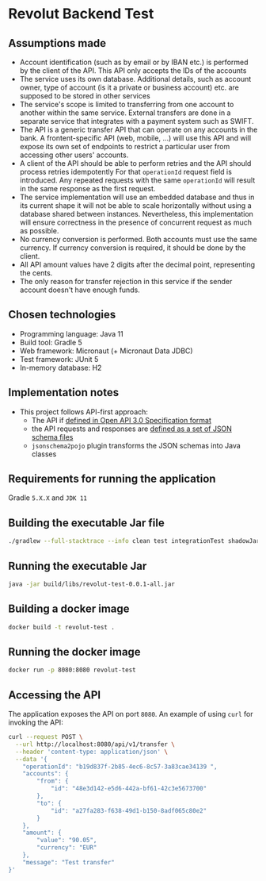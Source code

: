 # Revolut Backend Test

## Assumptions made

- Account identification (such as by email or by IBAN etc.) is performed by the client of the API. 
  This API only accepts the IDs of the accounts
- The service uses its own database. Additional details, such as account owner, type of account (is
  it a private or business account) etc. are supposed to be stored in other services
- The service's scope is limited to transferring from one account to another within the same service.
  External transfers are done in a separate service that integrates with a payment system such as SWIFT.
- The API is a generic transfer API that can operate on any accounts in the bank.
  A frontent-specific API (web, mobile, ...) will use this API and will expose its own set of endpoints
  to restrict a particular user from accessing other users' accounts.
- A client of the API should be able to perform retries and the API should process retries idempotently
  For that `operationId` request field is introduced. Any repeated requests with the same `operationId`
  will result in the same response as the first request.
- The service implementation will use an embedded database and thus in its current shape it will not 
  be able to scale horizontally without using a database shared between instances. Nevertheless,
  this implementation will ensure correctness in the presence of concurrent request as much as possible.
- No currency conversion is performed. Both accounts must use the same currency.
  If currency conversion is required, it should be done by the client.
- All API amount values have 2 digits after the decimal point, representing the cents.
- The only reason for transfer rejection in this service if the sender account doesn't have
  enough funds.

## Chosen technologies

- Programming language: Java 11
- Build tool: Gradle 5
- Web framework: Micronaut (+ Micronaut Data JDBC)
- Test framework: JUnit 5
- In-memory database: H2

## Implementation notes
- This project follows API-first approach:
  - The API if [defined in Open API 3.0 Specification format](./src/main/resources/api-definition/account-funds-service.oas3.yml)
  - the API requests and responses are [defined as a set of JSON schema files](./src/main/resources/api-definition/schemas)
  - `jsonschema2pojo` plugin transforms the JSON schemas into Java classes

## Requirements for running the application

Gradle `5.X.X` and `JDK 11` 

## Building the executable Jar file

```bash
./gradlew --full-stacktrace --info clean test integrationTest shadowJar
```

## Running the executable Jar

```bash
java -jar build/libs/revolut-test-0.0.1-all.jar
```

## Building a docker image

```bash
docker build -t revolut-test .
```

## Running the docker image
```bash
docker run -p 8080:8080 revolut-test
```

## Accessing the API

The application exposes the API on port `8080`.
An example of using `curl` for invoking the API:
```bash
curl --request POST \
  --url http://localhost:8080/api/v1/transfer \
  --header 'content-type: application/json' \
  --data '{
	"operationId": "b19d837f-2b85-4ec6-8c57-3a83cae34139 ",
	"accounts": {
		"from": {
			"id": "48e3d142-e5d6-442a-bf61-42c3e5673700"
		},
		"to": {
			"id": "a27fa283-f638-49d1-b150-8adf065c80e2"
		}
	},
	"amount": {
		"value": "90.05",
		"currency": "EUR"
	},
	"message": "Test transfer"
}'
```